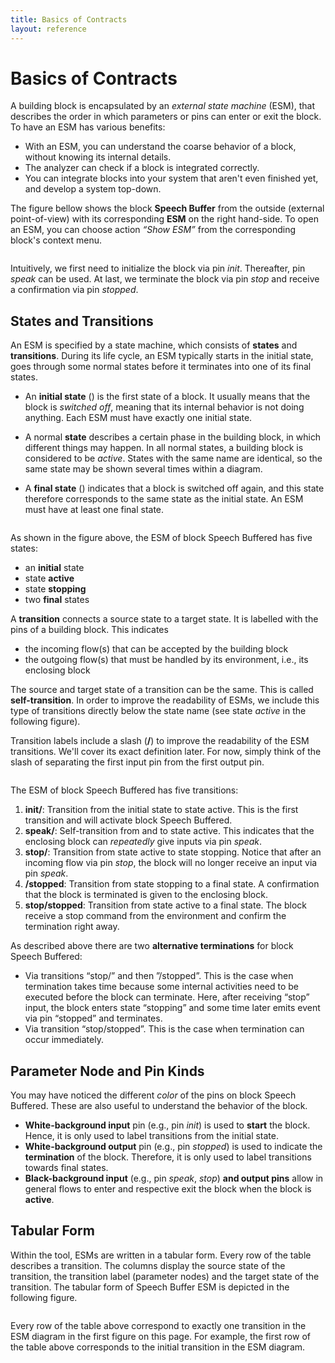 ```yaml
---
title: Basics of Contracts
layout: reference
---
```



<h1><a name="basics_of_contracts" id="external_interfaces_1the_basics">Basics of Contracts</a></h1>
<div class="level1">

<p>

A building block is encapsulated by an <em>external state machine</em> (ESM), that describes the order in which parameters or pins can enter or exit the block. To have an ESM has various benefits:
</p>
<ul>
<li class="level1"><div class="li"> With an ESM, you can understand the coarse behavior of a block, without knowing its internal details.</div>
</li>
<li class="level1"><div class="li"> The analyzer can check if a block is integrated correctly.</div>
</li>
<li class="level1"><div class="li"> You can integrate blocks into your system that aren&#039;t even finished yet, and develop a system top-down.</div>
</li>
</ul>

<p>

The figure bellow shows the block <strong>Speech Buffer</strong> from the outside (external point-of-view) with its corresponding <strong>ESM</strong> on the right hand-side. To open an ESM, you can choose action <em>“Show ESM”</em> from the corresponding block&#039;s context menu.
</p>

<p>
<a href="/_detail/doc/esm-example2.jpg?id=doc%3Aesm_basic" class="media" title="doc:esm-example2.jpg"><img src="/_media/doc/esm-example2.jpg" class="media" alt="" /></a>
</p>

<p>
Intuitively, we first need to initialize the block via pin <em>init</em>. Thereafter, pin <em>speak</em> can be used.
At last, we terminate the block via pin <em>stop</em> and receive a confirmation via pin <em>stopped</em>.
</p>

</div>
<!-- SECTION "External Interfaces 1: The Basics" [1-1001] -->
<h2><a name="states_and_transitions" id="states_and_transitions">States and Transitions</a></h2>
<div class="level2">

<p>

An ESM is specified by a state machine, which consists of <strong>states</strong> and <strong>transitions</strong>. During its life cycle, an ESM typically starts in the initial state, goes through some normal states before it terminates into one of its final states.

</p>
<ul>
<li class="level1"><div class="li"> An <strong>initial state</strong> (<a href="/_detail/doc/initial-state.jpg?id=doc%3Aesm_basic" class="media" title="doc:initial-state.jpg"><img src="/_media/doc/initial-state.jpg" class="media" alt="" /></a>) is the first state of a block. It usually means that the block is <em>switched off</em>, meaning that its internal behavior is not doing anything. Each ESM must have exactly one initial state. </div>
</li>
</ul>
<ul>
<li class="level1"><div class="li"> A normal <strong>state</strong> describes a certain phase in the building block, in which different things may happen. In all normal states, a building block is considered to be <em>active</em>. States with the same name are identical, so the same state may be shown several times within a diagram.</div>
</li>
</ul>
<ul>
<li class="level1"><div class="li"> A <strong>final state</strong> (<a href="/_detail/doc/final-state.jpg?id=doc%3Aesm_basic" class="media" title="doc:final-state.jpg"><img src="/_media/doc/final-state.jpg" class="media" alt="" /></a>) indicates that a block is switched off again, and this state therefore corresponds to the same state as the initial state. An ESM must have at least one final state.</div>
</li>
</ul>

<p>
<a href="/_detail/doc/esm-state.jpg?id=doc%3Aesm_basic" class="media" title="doc:esm-state.jpg"><img src="/_media/doc/esm-state.jpg" class="media" alt="" /></a>
</p>

<p>
As shown in the figure above, the ESM of block Speech Buffered has five states:

</p>
<ul>
<li class="level1"><div class="li"> an <strong>initial</strong> state</div>
</li>
<li class="level1"><div class="li"> state <strong>active</strong></div>
</li>
<li class="level1"><div class="li"> state <strong>stopping</strong></div>
</li>
<li class="level1"><div class="li"> two <strong>final</strong> states</div>
</li>
</ul>

<p>

A <strong>transition</strong> connects a source state to a target state. It is labelled with the pins of a building block. This indicates

</p>
<ul>
<li class="level1"><div class="li"> the incoming flow(s) that can be accepted by the building block</div>
</li>
<li class="level1"><div class="li"> the outgoing flow(s) that must be handled by its environment, i.e., its enclosing block</div>
</li>
</ul>

<p>

The source and target state of a transition can be the same. This is called <strong>self-transition</strong>. In order to improve the readability of ESMs, we include this type of transitions directly below the state name (see state <em>active</em> in the following figure).
</p>

<p>
Transition labels include a slash (<strong>/</strong>) to improve the readability of the ESM transitions. We&#039;ll cover its exact definition later. For now, simply think of the slash of separating the first input pin from the first output pin.
</p>

<p>
<a href="/_detail/doc/esm-transition.jpg?id=doc%3Aesm_basic" class="media" title="doc:esm-transition.jpg"><img src="/_media/doc/esm-transition.jpg" class="media" alt="" /></a>
</p>

<p>

The ESM of block Speech Buffered has five transitions:
</p>
<ol>
<li class="level1"><div class="li"> <strong>init/</strong>: Transition from the initial state to state active. This is the first transition and will activate block Speech Buffered.</div>
</li>
<li class="level1"><div class="li"> <strong>speak/</strong>: Self-transition from and to state active. This indicates that the enclosing block can <em class="u">repeatedly</em> give inputs via pin <em>speak</em>.</div>
</li>
<li class="level1"><div class="li"> <strong>stop/</strong>: Transition from state active to state stopping. Notice that after an incoming flow via pin <em>stop</em>, the block will no longer receive an input via pin <em>speak</em>.</div>
</li>
<li class="level1"><div class="li"> <strong>/stopped</strong>: Transition from state stopping to a final state. A confirmation that the block is terminated is given to the enclosing block.</div>
</li>
<li class="level1"><div class="li"> <strong>stop/stopped</strong>: Transition from state active to a final state. The block receive a stop command from the environment and confirm the termination right away.</div>
</li>
</ol>

<p>

As described above there are two <strong>alternative terminations</strong> for block Speech Buffered:
</p>
<ul>
<li class="level1"><div class="li"> Via transitions “stop/” and then ”/stopped”. This is the case when termination takes time because some internal activities need to be executed before the block can terminate. Here, after receiving “stop” input, the block enters state “stopping” and some time later emits event via pin “stopped” and terminates.</div>
</li>
<li class="level1"><div class="li"> Via transition “stop/stopped”. This is the case when termination can occur immediately.</div>
</li>
</ul>

</div>
<!-- SECTION "States and Transitions" [1002-4358] -->
<h2><a name="parameter_node_and_pin_kinds" id="parameter_node_and_pin_kinds">Parameter Node and Pin Kinds</a></h2>
<div class="level2">

<p>

You may have noticed the different <em>color</em> of the pins on block Speech Buffered. These are also useful to understand the behavior of the block.
</p>
<ul>
<li class="level1"><div class="li"> <strong>White-background input</strong> pin (e.g., pin <em>init</em>) is used to <strong>start</strong> the block. Hence, it is only used to label transitions from the initial state.</div>
</li>
<li class="level1"><div class="li"> <strong>White-background output</strong> pin (e.g., pin <em>stopped</em>) is used to indicate the <strong>termination</strong> of the block. Therefore, it is only used to label transitions towards final states.</div>
</li>
<li class="level1"><div class="li"> <strong>Black-background input</strong> (e.g., pin <em>speak</em>, <em>stop</em>) <strong>and output pins</strong> allow in general flows to enter and respective exit the block when the block is <strong>active</strong>.</div>
</li>
</ul>

</div>
<!-- SECTION "Parameter Node and Pin Kinds" [4359-5063] -->
<h2><a name="tabular_form" id="tabular_form">Tabular Form</a></h2>
<div class="level2">

<p>

Within the tool, ESMs are written in a tabular form.
Every row of the table describes a transition. The columns display the source state of the transition, the transition label (parameter nodes) and the target state of the transition. The tabular form of Speech Buffer ESM is depicted in the following figure.
</p>

<p>
<a href="/_detail/doc/esm-table.jpg?id=doc%3Aesm_basic" class="media" title="doc:esm-table.jpg"><img src="/_media/doc/esm-table.jpg" class="media" alt="" /></a>
</p>

<p>
Every row of the table above correspond to exactly one transition in the ESM diagram in the first figure on this page. For example, the first row of the table above corresponds to the initial transition in the ESM diagram.

</p>

</div>
<!-- SECTION "Tabular Form" [5064-] -->